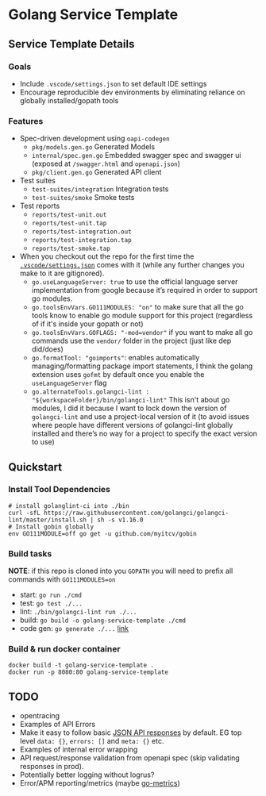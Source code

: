 # Golang Service Template

## Service Template Details

### Goals

* Include `.vscode/settings.json` to set default IDE settings
* Encourage reproducible dev environments by eliminating reliance on globally installed/gopath tools

### Features

* Spec-driven development using `oapi-codegen`
  * `pkg/models.gen.go` Generated Models
  * `internal/spec.gen.go` Embedded swagger spec and swagger ui (exposed at `/swagger.html` and `openapi.json`)
  * `pkg/client.gen.go` Generated API client
* Test suites
  * `test-suites/integration` Integration tests
  * `test-suites/smoke` Smoke tests
* Test reports
  * `reports/test-unit.out`
  * `reports/test-unit.tap`
  * `reports/test-integration.out`
  * `reports/test-integration.tap`
  * `reports/test-smoke.tap`
* When you checkout out the repo for the first time the [`.vscode/settings.json`](https://github.com/pseudo-su/golang-service-template/blob/master/.vscode/settings.json) comes with it (while any further changes you make to it are gitignored).
  * `go.useLanguageServer: true` to use the official language server implementation from google because it’s required in order to support go modules.
  * `go.toolsEnvVars.GO111MODULES: "on"` to make sure that all the go tools know to enable go module support for this project (regardless of if it's inside your gopath or not)
  * `go.toolsEnvVars.GOFLAGS: "-mod=vendor"` if you want to make all go commands use the `vendor/` folder in the project (just like dep did/does)
  * `go.formatTool: "goimports"`: enables automatically managing/formatting package import statements, I think the golang extension uses `gofmt` by default once you enable the `useLanguageServer` flag
  * `go.alternateTools.golangci-lint : "${workspaceFolder}/bin/golangci-lint"` This isn't about go modules, I did it because I want to lock down the version of `golangci-lint` and use a project-local version of it (to avoid issues where people have different versions of golangci-lint globally installed and there’s no way for a project to specify the exact version to use)

## Quickstart

### Install Tool Dependencies

```shell
# install golanglint-ci into ./bin
curl -sfL https://raw.githubusercontent.com/golangci/golangci-lint/master/install.sh | sh -s v1.16.0
# Install gobin globally
env GO111MODULE=off go get -u github.com/myitcv/gobin
```

### Build tasks

**NOTE**: if this repo is cloned into you `GOPATH` you will need to prefix all commands with `GO111MODULES=on`

* start: `go run ./cmd`
* test: `go test ./...`
* lint: `./bin/golangci-lint run ./...`
* build: `go build -o golang-service-template ./cmd`
* code gen: `go generate ./...` [link](https://github.com/go-swagger/go-swagger/issues/1724#issuecomment-469335593)

### Build & run docker container

```shell
docker build -t golang-service-template .
docker run -p 8080:80 golang-service-template
```

## TODO

* opentracing
* Examples of API Errors
* Make it easy to follow basic [JSON API responses](https://jsonapi.org/) by default. EG top level `data: {}`, `errors: []` and `meta: {}` etc.
* Examples of internal error wrapping
* API request/response validation from openapi spec (skip validating responses in prod).
* Potentially better logging without logrus?
* Error/APM reporting/metrics (maybe [go-metrics](https://github.com/rcrowley/go-metrics))
